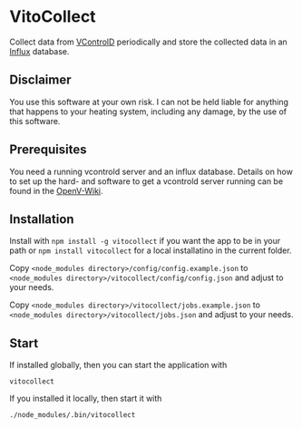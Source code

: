 # VitoCollect

Collect data from [VControlD](https://github.com/openv/vcontrold) periodically and store the collected data
in an [Influx](https://www.influxdata.com/) database.

## Disclaimer

You use this software at your own risk. I can not be held liable for anything that happens to your heating system, including any damage, by the use of this software.

## Prerequisites

You need a running vcontrold server and an influx database.
Details on how to set up the hard- and software to get a vcontrold server running can be found in the [OpenV-Wiki](https://github.com/openv/openv/wiki).

## Installation

Install with `npm install -g vitocollect` if you want the app to be in your path or `npm install vitocollect` for a local installatino in the current folder.

Copy `<node_modules directory>/config/config.example.json` to `<node_modules directory>/vitocollect/config/config.json` and adjust to your needs.

Copy `<node_modules directory>/vitocollect/jobs.example.json` to `<node_modules directory>/vitocollect/jobs.json` and adjust to your needs.

## Start

If installed globally, then you can start the application with
```
vitocollect
```

If you installed it locally, then start it with
```
./node_modules/.bin/vitocollect
```
